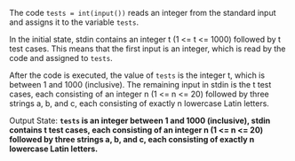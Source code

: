 The code `tests = int(input())` reads an integer from the standard input and assigns it to the variable `tests`. 

In the initial state, stdin contains an integer t (1 <= t <= 1000) followed by t test cases. This means that the first input is an integer, which is read by the code and assigned to `tests`. 

After the code is executed, the value of `tests` is the integer t, which is between 1 and 1000 (inclusive). The remaining input in stdin is the t test cases, each consisting of an integer n (1 <= n <= 20) followed by three strings a, b, and c, each consisting of exactly n lowercase Latin letters.

Output State: **`tests` is an integer between 1 and 1000 (inclusive), stdin contains t test cases, each consisting of an integer n (1 <= n <= 20) followed by three strings a, b, and c, each consisting of exactly n lowercase Latin letters.**